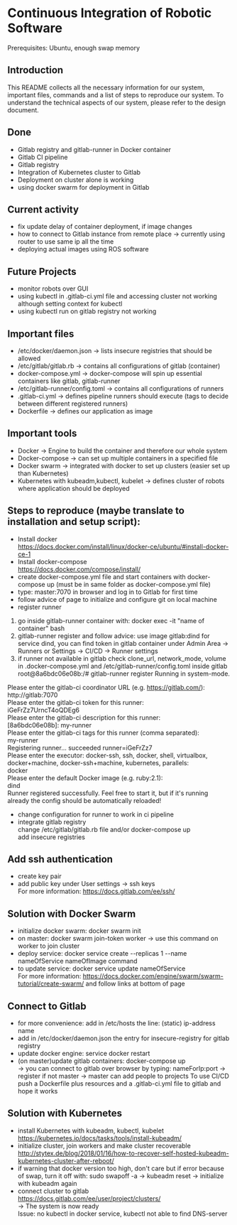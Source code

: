 # Continuous Integration of Robotic Software  
Prerequisites: Ubuntu, enough swap memory
## Introduction
This README collects all the necessary information for our system, important files, commands and a list of steps to reproduce our system. To understand the technical aspects of our system, please refer to the design document.
## Done
- Gitlab registry and gitlab-runner in Docker container  
- Gitlab CI pipeline  
- Gitlab registry  
- Integration of Kubernetes cluster to Gitlab  
- Deployment on cluster alone is working  
- using docker swarm for deployment in Gitlab  
## Current activity  
- fix update delay of container deployment, if image changes  
- how to connect to Gitlab instance from remote place -> currently using router to use same ip all the time  
- deploying actual images using ROS software  
## Future Projects
- monitor robots over GUI
- using kubectl in .gitlab-ci.yml file and accessing cluster not working although setting context for kubectl  
- using kubectl run on gitlab registry not working  
## Important files 
- /etc/docker/daemon.json        	-> lists insecure registries that should be allowed  
- /etc/gitlab/gitlab.rb		   	-> contains all configurations of gitlab (container)  
- docker-compose.yml      		-> docker-compose will spin up essential containers like gitlab, gitlab-runner  
- /etc/gitlab-runner/config.toml	-> contains all configurations of runners  
- .gitlab-ci.yml 			-> defines pipeline runners should execute (tags to decide between different registered runners)  
- Dockerfile				-> defines our application as image  
## Important tools 
- Docker					-> Engine to build the container and therefore our whole system  
- Docker-compose				-> can set up multiple containers in a specified file  
- Docker swarm					-> integrated with docker to set up clusters (easier set up than Kubernetes)
- Kubernetes with kubeadm,kubectl, kubelet	-> defines cluster of robots where application should be deployed  

## Steps to reproduce (maybe translate to installation and setup script):
- Install docker  
https://docs.docker.com/install/linux/docker-ce/ubuntu/#install-docker-ce-1  
- Install docker-compose  
https://docs.docker.com/compose/install/  
- create docker-compose.yml file and start containers with docker-compose up (must be in same folder as docker-compose.yml file)  
- type: master:7070 in browser and log in to Gitlab for first time  
- follow advice of page to initialize and configure git on local machine  
- register runner  
1. go inside gitlab-runner container with: docker exec -it "name of container" bash  
2. gitlab-runner register and follow advice: use image gitlab:dind for service dind, you can find token in gitlab container under Admin Area -> Runners or Settings -> CI/CD -> Runner settings  
3. if runner not available in gitlab check clone_url, network_mode, volume in .docker-compose.yml and /etc/gitlab-runner/config.toml inside gitlab
root@8a6bdc06e08b:/# gitlab-runner register
Running in system-mode.                            
                                                   
Please enter the gitlab-ci coordinator URL (e.g. https://gitlab.com/):  
http://gitlab:7070  
Please enter the gitlab-ci token for this runner:  
iGeFrZz7UrncT4oQDEg6  
Please enter the gitlab-ci description for this runner:  
[8a6bdc06e08b]: my-runner  
Please enter the gitlab-ci tags for this runner (comma separated):  
my-runner  
Registering runner... succeeded                     runner=iGeFrZz7  
Please enter the executor: docker-ssh, ssh, docker, shell, virtualbox, docker+machine, docker-ssh+machine, kubernetes, parallels:  
docker  
Please enter the default Docker image (e.g. ruby:2.1):  
dind  
Runner registered successfully. Feel free to start it, but if it's running already the config should be automatically reloaded!  
- change configuration for runner to work in ci pipeline  
- integrate gitlab registry  
change /etc/gitlab/gitlab.rb file and/or docker-compose up  
add insecure registries
## Add ssh authentication
- create key pair  
- add public key under User settings -> ssh keys  
For more information: https://docs.gitlab.com/ee/ssh/ 

## Solution with Docker Swarm
- initialize docker swarm: docker swarm init  
- on master: docker swarm join-token worker -> use this command on worker to join cluster  
- deploy service: docker service create --replicas 1 --name nameOfService nameOfImage command  
- to update service: docker service update nameOfService  
For more information: https://docs.docker.com/engine/swarm/swarm-tutorial/create-swarm/ and follow links at bottom of page

## Connect to Gitlab
- for more convenience: add in /etc/hosts the line: (static) ip-address name  
- add in /etc/docker/daemon.json the entry for insecure-registry for gitlab registry  
- update docker engine: service docker restart  
- (on master)update gitlab containers: docker-compose up  
-> you can connect to gitlab over browser by typing: nameForIp:port -> register if not master -> master can add people to projects
To use CI/CD push a Dockerfile plus resources and a .gitlab-ci.yml file to gitlab and hope it works

## Solution with Kubernetes
- install Kubernetes with kubeadm, kubectl, kubelet  
https://kubernetes.io/docs/tasks/tools/install-kubeadm/  
- initialize cluster, join workers and make cluster recoverable  
http://stytex.de/blog/2018/01/16/how-to-recover-self-hosted-kubeadm-kubernetes-cluster-after-reboot/  
- if warning that docker version too high, don't care but if error because of swap, turn it off with: sudo swapoff -a -> kubeadm reset -> initialize with kubeadm again  
- connect cluster to gitlab  
https://docs.gitlab.com/ee/user/project/clusters/  
-> The system is now ready  
Issue: no kubectl in docker service, kubectl not able to find DNS-server

